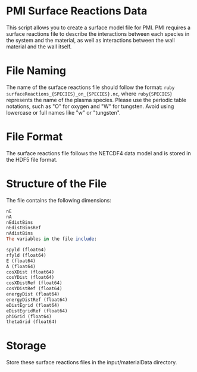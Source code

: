 # PMI Surface Reactions Data

This script allows you to create a surface model file for PMI. PMI requires a surface reactions file to describe the interactions between each species in the system and the material, as well as interactions between the wall material and the wall itself.

# File Naming
The name of the surface reactions file should follow the format: ```ruby surfaceReactions_{SPECIES}_on_{SPECIES}.nc```, where ```ruby{SPECIES}``` represents the name of the plasma species. Please use the periodic table notations, such as "O" for oxygen and "W" for tungsten. Avoid using lowercase or full names like "w" or "tungsten".

# File Format
The surface reactions file follows the NETCDF4 data model and is stored in the HDF5 file format.

# Structure of the File
The file contains the following dimensions:

```ruby
nE 
nA 
nEdistBins 
nEdistBinsRef 
nAdistBins 
The variables in the file include:

spyld (float64)
rfyld (float64)
E (float64)
A (float64)
cosXDist (float64)
cosYDist (float64)
cosXDistRef (float64)
cosYDistRef (float64)
energyDist (float64)
energyDistRef (float64)
eDistEgrid (float64)
eDistEgridRef (float64)
phiGrid (float64)
thetaGrid (float64)
```
# Storage
Store these surface reactions files in the input/materialData directory.
